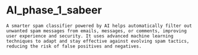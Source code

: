 # AI_phase_1_sabeer

    A smarter spam classifier powered by AI helps automatically filter out unwanted spam messages from emails, messages, or comments, improving user experience and security. It uses advanced machine learning techniques to adapt and stay effective against evolving spam tactics, reducing the risk of false positives and negatives.
